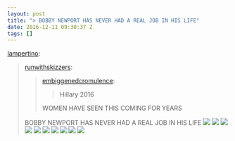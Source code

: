 ```yaml
---
layout: post
title: "> BOBBY NEWPORT HAS NEVER HAD A REAL JOB IN HIS LIFE"
date: 2016-12-11 09:30:37 Z
tags: []
---
```

[lampertino](http://lampertino.tumblr.com/post/152990244056/runwithskizzers-embiggenedcromulence-hillary):

> [runwithskizzers](http://runwithskizzers.tumblr.com/post/151057274349):
> 
> > [embiggenedcromulence](http://embiggenedcromulence.tumblr.com/post/150845346331):
> > 
> > > Hillary 2016
> > 
> > WOMEN HAVE SEEN THIS COMING FOR YEARS  
> 
> BOBBY NEWPORT HAS NEVER HAD A REAL JOB IN HIS LIFE
![](/media/2016/12/154324688573_0.jpg)
![](/media/2016/12/154324688573_1.jpg)
![](/media/2016/12/154324688573_2.jpg)
![](/media/2016/12/154324688573_3.jpg)
![](/media/2016/12/154324688573_4.jpg)
![](/media/2016/12/154324688573_5.jpg)
![](/media/2016/12/154324688573_6.jpg)
![](/media/2016/12/154324688573_7.jpg)
![](/media/2016/12/154324688573_8.jpg)
![](/media/2016/12/154324688573_9.jpg)

